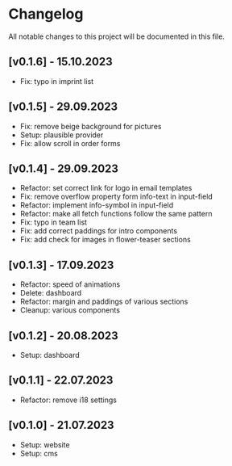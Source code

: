 # Changelog

All notable changes to this project will be documented in this file.

## [v0.1.6] - 15.10.2023
- Fix: typo in imprint list

## [v0.1.5] - 29.09.2023
- Fix: remove beige background for pictures
- Setup: plausible provider
- Fix: allow scroll in order forms

## [v0.1.4] - 29.09.2023
- Refactor: set correct link for logo in email templates
- Fix: remove overflow property form info-text in input-field
- Refactor: implement info-symbol in input-field
- Refactor: make all fetch functions follow the same pattern
- Fix: typo in team list
- Fix: add correct paddings for intro components
- Fix: add check for images in flower-teaser sections

## [v0.1.3] - 17.09.2023
- Refactor: speed of animations
- Delete: dashboard
- Refactor: margin and paddings of various sections
- Cleanup: various components

## [v0.1.2] - 20.08.2023
- Setup: dashboard

## [v0.1.1] - 22.07.2023
- Refactor: remove i18 settings

## [v0.1.0] - 21.07.2023
- Setup: website
- Setup: cms